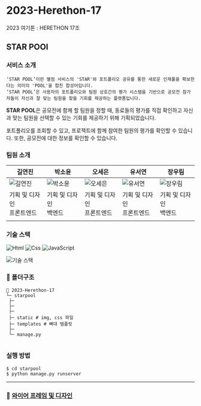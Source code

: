 # 2023-Herethon-17
2023 여기톤 : HERETHON 17조


## STAR POOl

### 서비스 소개 

```
‘STAR POOL’이란 별점 서비스의 'STAR'와 포트폴리오 공유를 통한 새로운 인재풀을 확보한다는 의미의 'POOL'을 합친 합성어입니다.
‘STAR POOL’은 사용자의 포트폴리오와 팀원 상호간의 평가 시스템을 기반으로 공모전 참가자들이 자신과 잘 맞는 팀원을 찾을 기회를 제공하는 플랫폼입니다.

```

**STAR POOL**은 공모전에 함께 할 팀원을 정할 때, 동료들의 평가를 직접 확인하고 자신과 맞는 팀원을 선택할 수 있는 기회를 제공하기 위해 기획되었습니다.

포트폴리오를 조회할 수 있고, 프로젝트에 함께 참여한 팀원의 평가를 확인할 수 있습니다. 또한, 공모전에 대한 정보를 확인할 수 있습니다.


### 팀원 소개

| 길연진                         | 박소윤                                               | 오세은      | 유서연                                                     | 장우림                                                       |
| ------------------------------ | ---------------------------------------------------- | ----------- | ---------------------------------------------------------- | ------------------------------------------------------------ |
| ![길연진]()                    | ![박소윤]() | ![오세은]() | ![유서연]() | ![장우림]() |
| 기획 및 디자인<br />프론트엔드 | 기획 및 디자인<br />백엔드                                           | 기획 및 디자인<br />프론트엔드  | 기획 및 디자인<br />프론트엔드                                                     | 기획 및 디자인<br />백엔드                                                       |
|                                |                                                      |             |                                                            |                                                              |

### 기술 스택
<img alt="Html" src ="https://img.shields.io/badge/HTML5-E34F26.svg?&style=for-the-badge&logo=HTML5&logoColor=white"/> <img alt="Css" src ="https://img.shields.io/badge/CSS3-1572B6.svg?&style=for-the-badge&logo=CSS3&logoColor=white"/> <img alt="JavaScript" src ="https://img.shields.io/badge/JavaScriipt-F7DF1E.svg?&style=for-the-badge&logo=JavaScript&logoColor=black"/>

![기술 스택]()

### 📁 폴더구조

```
📂 2023-Herethon-17
└─ starpool
 ├─ 
 ├─ 
 ├─ 
 ├─ static # img, css 파일
 ├─ templates # 뼈대 템플릿
 ├─
 └─ manage.py
 
```

### 실행 방법

```
$ cd starpool 
$ python manage.py runserver
```

---

### 🧷 <a href="https://www.figma.com/file/IJbJnpiDh8l1lnGY39vc7u/%EC%97%AC%EA%B8%B0%ED%86%A4(%EC%98%A4%EB%94%94%EC%A1%B0)?type=design&node-id=20-3&mode=design&t=SGBPl10PxnoQHxPL-0">와이어 프레임 및 디자인</a>

